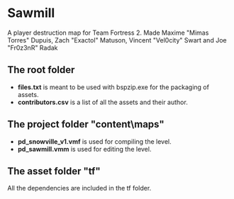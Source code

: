 # Sawmill

A player destruction map for Team Fortress 2. Made Maxime "Mimas Torres" Dupuis, Zach "Exactol" Matuson, Vincent "Vel0city" Swart and Joe "Fr0z3nR" Radak

## The root folder
- **files.txt** is meant to be used with bspzip.exe for the packaging of assets.
- **contributors.csv** is a list of all the assets and their author.

## The project folder "content\maps"
- **pd_snowville_v1.vmf** is used for compiling the level.
- **pd_sawmill.vmm** is used for editing the level.

## The asset folder "tf\"
All the dependencies are included in the tf folder.
